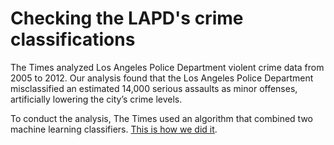 # Checking the LAPD's crime classifications

The Times analyzed Los Angeles Police Department violent crime data from 2005 to 2012. Our analysis found that the Los Angeles Police Department misclassified an estimated 14,000 serious assaults as minor offenses, artificially lowering the city’s crime levels.

To conduct the analysis, The Times used an algorithm that combined two machine learning classifiers. [This is how we did it](https://github.com/datadesk/lapd-crime-classification-analysis/blob/master/classifiers.ipynb).